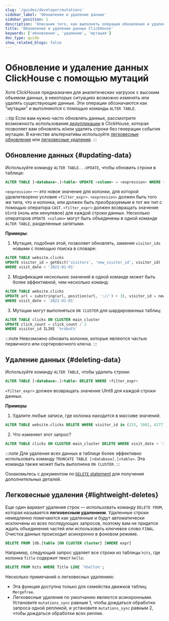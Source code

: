 ```yaml
---
slug: '/guides/developer/mutations'
sidebar_label: 'Обновление и удаление данных'
sidebar_position: 1
description: 'Описание того, как выполнять операции обновления и удаления в ClickHouse'
title: 'Обновление и удаление данных ClickHouse'
keywords: ['обновление', 'удаление', 'мутация']
doc_type: guide
show_related_blogs: false
---
```

# Обновление и удаление данных ClickHouse с помощью мутаций

Хотя ClickHouse предназначен для аналитических нагрузок с высоким объемом данных, в некоторых ситуациях возможно изменять или удалять существующие данные. Эти операции обозначаются как "мутации" и выполняются с помощью команды `ALTER TABLE`.

:::tip
Если вам нужно часто обновлять данные, рассмотрите возможность использования [дедупликации](../developer/deduplication.md) в ClickHouse, которая позволяет вам обновлять и/или удалять строки без генерации события мутации. В качестве альтернативы используйте [легковесные обновления](/docs/sql-reference/statements/update) или [легковесные удаления](/guides/developer/lightweight-delete).
:::

## Обновление данных {#updating-data}

Используйте команду `ALTER TABLE...UPDATE`, чтобы обновить строки в таблице:

```sql
ALTER TABLE [<database>.]<table> UPDATE <column> = <expression> WHERE <filter_expr>
```

`<expression>` — это новое значение для колонки, для которой удовлетворено условие `<filter_expr>`. `<expression>` должен быть того же типа, что и колонка, или должен быть преобразуемым в тот же тип с помощью оператора `CAST`. `<filter_expr>` должен возвращать значение `UInt8` (ноль или ненулевое) для каждой строки данных. Несколько операторов `UPDATE <column>` могут быть объединены в одной команде `ALTER TABLE`, разделенные запятыми.

**Примеры**:

 1. Мутация, подобная этой, позволяет обновлять, заменяя `visitor_ids` новыми с помощью поиска в словаре:

```sql
ALTER TABLE website.clicks
UPDATE visitor_id = getDict('visitors', 'new_visitor_id', visitor_id)
WHERE visit_date < '2022-01-01'
```

2. Модификация нескольких значений в одной команде может быть более эффективной, чем несколько команд:

```sql
ALTER TABLE website.clicks
UPDATE url = substring(url, position(url, '://') + 3), visitor_id = new_visit_id
WHERE visit_date < '2022-01-01'
```

3. Мутации могут выполняться `ON CLUSTER` для шардированных таблиц:

```sql
ALTER TABLE clicks ON CLUSTER main_cluster
UPDATE click_count = click_count / 2
WHERE visitor_id ILIKE '%robot%'
```

:::note
Невозможно обновить колонки, которые являются частью первичного или сортировочного ключа.
:::

## Удаление данных {#deleting-data}

Используйте команду `ALTER TABLE`, чтобы удалить строки:

```sql
ALTER TABLE [<database>.]<table> DELETE WHERE <filter_expr>
```

`<filter_expr>` должен возвращать значение UInt8 для каждой строки данных.

**Примеры**

1. Удалите любые записи, где колонка находится в массиве значений:
```sql
ALTER TABLE website.clicks DELETE WHERE visitor_id in (253, 1002, 4277)
```

2. Что изменяет этот запрос?
```sql
ALTER TABLE clicks ON CLUSTER main_cluster DELETE WHERE visit_date < '2022-01-02 15:00:00' AND page_id = '573'
```

:::note
Для удаления всех данных в таблице более эффективно использовать команду `TRUNCATE TABLE [<database].]<table>`. Эта команда также может быть выполнена `ON CLUSTER`.
:::

Ознакомьтесь с документом по [`DELETE` statement](/sql-reference/statements/delete.md) для получения дополнительных деталей.

## Легковесные удаления {#lightweight-deletes}

Еще один вариант удаления строк — использовать команду `DELETE FROM`, которая называется **легковесным удалением**. Удаленные строки немедленно помечаются как удаленные и будут автоматически исключены из всех последующих запросов, поэтому вам не придется ждать объединения частей или использовать ключевое слово `FINAL`. Очистка данных происходит асинхронно в фоновом режиме.

```sql
DELETE FROM [db.]table [ON CLUSTER cluster] [WHERE expr]
```

Например, следующий запрос удаляет все строки из таблицы `hits`, где колонка `Title` содержит текст `hello`:

```sql
DELETE FROM hits WHERE Title LIKE '%hello%';
```

Несколько примечаний о легковесных удалениях:
- Эта функция доступна только для семейства движков таблиц `MergeTree`.
- Легковесные удаления по умолчанию являются асинхронными. Установите `mutations_sync` равным 1, чтобы дождаться обработки запроса одной репликой, и установите `mutations_sync` равным 2, чтобы дождаться обработки всех реплик.